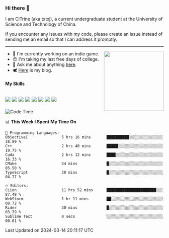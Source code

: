 ### Hi there 👋

I am CiTrine (aka txtxj), a current undergraduate student at the University of Science and Technology of China.

If you encounter any issues with my code, please create an issue instead of sending me an email so that I can address it promptly.

---

<img align="right" height="190" src="http://github-profile-summary-cards.vercel.app/api/cards/stats?username=txtxj&theme=vue">

- 🌱 I'm currently working on an indie game.
- 😉 I'm taking my last free days of college.
- 💬 Ask me about anything [here](https://github.com/txtxj/txtxj/issues).
- 🕊️ [Here](https://txtxj.top) is my blog.

#### My Skills

![](https://img.shields.io/badge/Unity-000000?logo=unity&logoColor=fff)
![](https://img.shields.io/badge/C%23-239120?logo=csharp&logoColor=fff)
![](https://img.shields.io/badge/Python-3e74a2?logo=python&logoColor=fff)
![](https://img.shields.io/badge/C++-65318e?logo=cplusplus&logoColor=fff)
![](https://img.shields.io/badge/C-5654a2?logo=c&logoColor=fff)
![](https://img.shields.io/badge/Vue-4FC08D?logo=vuedotjs&logoColor=fff)
![](https://img.shields.io/badge/Blender-f5792a?logo=blender&logoColor=fff)
![](https://img.shields.io/badge/MS%20SQL-cc2927?logo=microsoftsqlserver&logoColor=fff)
---

<!--START_SECTION:waka-->
![Code Time](http://img.shields.io/badge/Code%20Time-1%2C654%20hrs%2051%20mins-blue)

📊 **This Week I Spent My Time On** 

```text
💬 Programming Languages: 
ObjectiveC               5 hrs 16 mins       ██████████░░░░░░░░░░░░░░░   38.89 % 
C++                      2 hrs 40 mins       █████░░░░░░░░░░░░░░░░░░░░   19.75 % 
Cuda                     2 hrs 12 mins       ████░░░░░░░░░░░░░░░░░░░░░   16.33 % 
CMake                    44 mins             █░░░░░░░░░░░░░░░░░░░░░░░░   05.50 % 
TypeScript               38 mins             █░░░░░░░░░░░░░░░░░░░░░░░░   04.77 % 

🔥 Editors: 
CLion                    11 hrs 52 mins      ██████████████████████░░░   87.48 % 
WebStorm                 1 hr 11 mins        ██░░░░░░░░░░░░░░░░░░░░░░░   08.72 % 
Rider                    30 mins             █░░░░░░░░░░░░░░░░░░░░░░░░   03.79 % 
Sublime Text             0 secs              ░░░░░░░░░░░░░░░░░░░░░░░░░   00.01 % 
```


 Last Updated on 2024-03-14 20:11:17 UTC
<!--END_SECTION:waka-->
